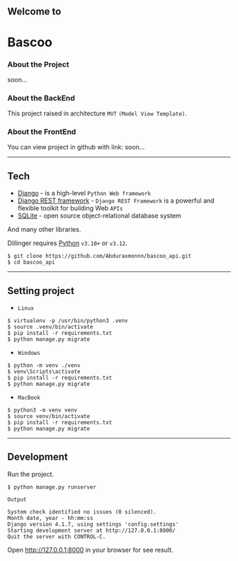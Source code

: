 ## Welcome to
# Bascoo

### About the Project

soon...

### About the BackEnd

This project raised in architecture `MVT` `(Model View Template)`.

### About the FrontEnd
You can view project in github with link: soon...

***

## Tech

* [Django](https://www.djangoproject.com/) - is a high-level `Python Web framework`
* [Django REST framework](https://www.django-rest-framework.org/) - `Django REST Framework` is a powerful and flexible toolkit for building Web `APIs`
* [SQLite](https://www.sqlite.org/) - open source object-relational database system

And many other libraries.

Dillinger requires [Python](https://www.python.org) `v3.10+` or `v3.12`.

```shell
$ git clone https://github.com/Abduraxmonnn/bascoo_api.git
$ cd bascoo_api
```

***

## Setting project

* `Linux`
```shell
$ virtualenv -p /usr/bin/python3 .venv
$ source .venv/bin/activate
$ pip install -r requirements.txt
$ python manage.py migrate
```

* `Windows`
```shell
$ python -m venv ./venv
$ venv\Scripts\activate
$ pip install -r requirements.txt
$ python manage.py migrate
```

* `MacBook`
```shell
$ python3 -m venv venv
$ source venv/bin/activate
$ pip install -r requirements.txt
$ python manage.py migrate
```

***

## Development

Run the project.
```shell
$ python manage.py runserver
```
`Output`
```shell
System check identified no issues (0 silenced).
Month date, year - hh:mm:ss
Django version 4.1.7, using settings 'config.settings'
Starting development server at http://127.0.0.1:8000/
Quit the server with CONTROL-C.
```
Open http://127.0.0.1:8000 in your browser for see result.
